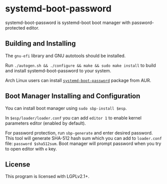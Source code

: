 # systemd-boot-password

systemd-boot-password is systemd-boot boot manager with password-protected editor.

## Building and Installing

The `gnu-efi` library and GNU autotools should be installed.

Run `./autogen.sh && ./configure && make && sudo make install` to build and install systemd-boot-password to your system.

Arch Linux users can install [`systemd-boot-password`](https://aur.archlinux.org/packages/systemd-boot-password) package from AUR.

## Boot Manager Installing and Configuration

You can install boot manager using `sudo sbp-install $esp`.

In `$esp/loader/loader.conf` you can add `editor 1` to enable kernel parameters editor (enabled by default).

For password protection, run `sbp-generate` and enter desired password. This tool will generate SHA-512 hash sum which you can add to `loader.conf` file: `password $sha512sum`. Boot manager will prompt password when you try to open editor with `e` key.

## License

This program is licensed with LGPLv2.1+.
